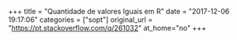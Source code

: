 +++
title = "Quantidade de valores Iguais em R"
date = "2017-12-06 19:17:06"
categories = ["sopt"]
original_url = "https://pt.stackoverflow.com/q/261032"
at_home="no"
+++

